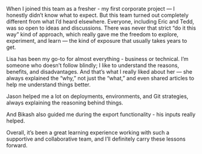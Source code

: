 When I joined this team as a fresher - my first corporate project — I honestly didn’t know what to expect. But this team turned out completely different from what I’d heard elsewhere. Everyone, including Eric and Tedd, was so open to ideas and discussions. There was never that strict “do it this way” kind of approach, which really gave me the freedom to explore, experiment, and learn — the kind of exposure that usually takes years to get.

Lisa has been my go-to for almost everything - business or technical. I’m someone who doesn’t follow blindly; I like to understand the reasons, benefits, and disadvantages. And that’s what I really liked about her — she always explained the “why,” not just the “what,” and even shared articles to help me understand things better.

Jason helped me a lot on deployments, environments, and Git strategies, always explaining the reasoning behind things. 

And Bikash also guided me during the export functionality - his inputs really helped.

Overall, it’s been a great learning experience working with such a supportive and collaborative team, and I’ll definitely carry these lessons forward.
